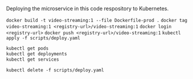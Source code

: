 Deploying the microservice in this code respository to Kubernetes.

`docker build -t video-streaming:1 --file Dockerfile-prod .`
`docker tag video-streaming:1 <registry-url>/video-streaming:1`
`docker login <registry-url>`
`docker push <registry-url>/video-streaming:1`
`kubectl apply -f scripts/deploy.yaml`
```bash
kubectl get pods
kubectl get deployments
kubectl get services
```
`kubectl delete -f scripts/deploy.yaml`